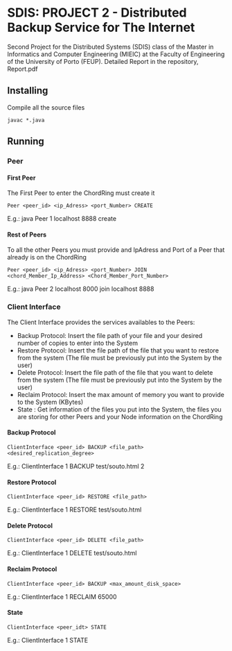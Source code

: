 # SDIS: PROJECT 2 - Distributed Backup Service for The Internet

Second Project for the Distributed Systems (SDIS) class of the Master in Informatics and Computer Engineering (MIEIC) at the Faculty of Engineering of the University of Porto (FEUP). Detailed Report in the repository, Report.pdf

## Installing

Compile all the source files

```console
javac *.java
```

## Running

### Peer

#### First Peer

The First Peer to enter the ChordRing must create it

```console
Peer <peer_id> <ip_Adress> <port_Number> CREATE
```

E.g.: java Peer 1 localhost 8888 create

#### Rest of Peers

To all the other Peers you must provide and IpAdress and Port of a Peer that already is on the ChordRing

```console
Peer <peer_id> <ip_Adress> <port_Number> JOIN  <chord_Member_Ip_Address> <Chord_Member_Port_Number>
```

E.g.: java Peer 2 localhost 8000 join localhost 8888

### Client Interface

The Client Interface provides the services availables to the Peers:

- Backup Protocol: Insert the file path of your file and your desired number of copies to enter into the System
- Restore Protocol: Insert the file path of the file that you want to restore from the system (The file must be previously put into the System by the user)
- Delete Protocol: Insert the file path of the file that you want to delete from the system (The file must be previously put into the System by the user)
- Reclaim Protocol: Insert the max amount of memory you want to provide to the System (KBytes)
- State : Get information of the files you put into the System, the files you are storing for other Peers and your Node information on the ChordRing

#### Backup Protocol

```console
ClientInterface <peer_id> BACKUP <file_path> <desired_replication_degree>
```

E.g.:  ClientInterface 1 BACKUP test/souto.html 2

#### Restore Protocol

```console
ClientInterface <peer_id> RESTORE <file_path>
```

E.g.:  ClientInterface 1 RESTORE test/souto.html

#### Delete Protocol

```console
ClientInterface <peer_id> DELETE <file_path>
```

E.g.:  ClientInterface 1 DELETE test/souto.html

#### Reclaim Protocol

```console
ClientInterface <peer_id> BACKUP <max_amount_disk_space>
```

E.g.:  ClientInterface 1 RECLAIM 65000

#### State

```console
ClientInterface <peer_idt> STATE
```

E.g.:  ClientInterface 1 STATE

